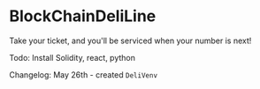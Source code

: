 # BlockChainDeliLine
Take your ticket, and you'll be serviced when your number is next!

Todo:
Install Solidity, react, python

Changelog:
May 26th - created `DeliVenv`
